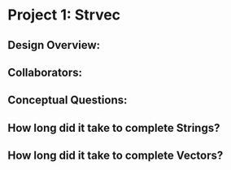 Project 1: Strvec
=================

<!-- TODO: Fill this out.  -->
## Design Overview:

## Collaborators:

## Conceptual Questions:

## How long did it take to complete Strings?

## How long did it take to complete Vectors?
